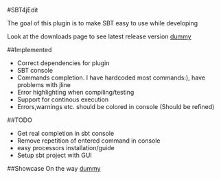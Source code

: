 #SBT4jEdit

The goal of this plugin is to make SBT easy to use while developing

Look at the downloads page to see latest release version [dummy](dummy)

##Implemented
- Correct dependencies for plugin
- SBT console
- Commands completion. I have hardcoded most commands:), have problems with jline
- Error highlighting when compiling/testing
- Support for continous execution
- Errors,warnings etc. should be colored in console (Should be refined)

##TODO
- Get real completion in sbt console
- Remove repetition of entered command in console
- easy processors installation/guide
- Setup sbt project with GUI

##Showcase
On the way [dummy](dummy)
